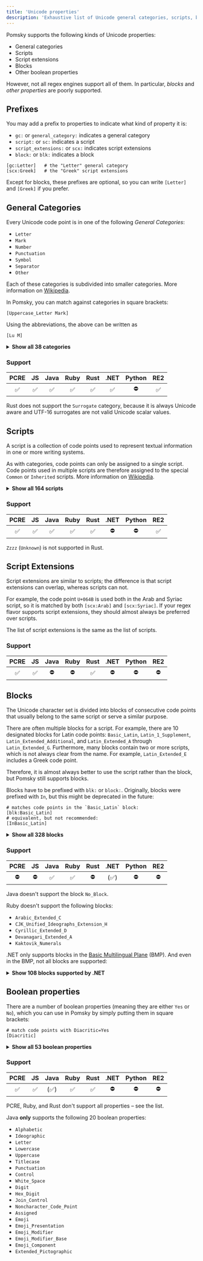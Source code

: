 ```yaml
---
title: 'Unicode properties'
description: 'Exhaustive list of Unicode general categories, scripts, blocks and other properties supported by Pomsky'
---
```


Pomsky supports the following kinds of Unicode properties:

- General categories
- Scripts
- Script extensions
- Blocks
- Other boolean properties

However, not all regex engines support all of them. In particular, _blocks_ and _other properties_
are poorly supported.

## Prefixes

You may add a prefix to properties to indicate what kind of property it is:

- `gc:` or `general_category:` indicates a general category
- `script:` or `sc:` indicates a script
- `script_extensions:` or `scx:` indicates script extensions
- `block:` or `blk:` indicates a block

```pomsky
[gc:Letter]   # the "Letter" general category
[scx:Greek]   # the "Greek" script extensions
```

Except for blocks, these prefixes are optional, so you can write `[Letter]` and `[Greek]` if you prefer.

## General Categories

Every Unicode code point is in one of the following _General Categories_:

- `Letter`
- `Mark`
- `Number`
- `Punctuation`
- `Symbol`
- `Separator`
- `Other`

Each of these categories is subdivided into smaller categories. More information on [Wikipedia](https://en.wikipedia.org/wiki/Unicode_character_property#General_Category).

In Pomsky, you can match against categories in square brackets:

```pomsky
[Uppercase_Letter Mark]
```

Using the abbreviations, the above can be written as

```pomsky
[Lu M]
```

<details>
<summary><b>Show all 38 categories</b></summary>

| Abbr | Long                    | Description                                              |
| ---- | ----------------------- | -------------------------------------------------------- |
| `Lu` | `Uppercase_Letter`      | an uppercase letter                                      |
| `Ll` | `Lowercase_Letter`      | a lowercase letter                                       |
| `Lt` | `Titlecase_Letter`      | a [digraphic] character (e.g. ‘ǅ’), first part uppercase |
| `LC` | `Cased_Letter`          | `Lu` \| `Ll` \| `Lt`                                     |
| `Lm` | `Modifier_Letter`       | a modifier letter                                        |
| `Lo` | `Other_Letter`          | other letters, including syllables and ideographs        |
| `L`  | `Letter`                | `Lu` \| `Ll` \| `Lt` \| `Lm` \| `Lo`                     |
| `Mn` | `Nonspacing_Mark`       | a nonspacing combining mark (zero advance width)         |
| `Mc` | `Spacing_Mark`          | a spacing combining mark (positive advance width)        |
| `Me` | `Enclosing_Mark`        | an enclosing combining mark                              |
| `M`  | `Mark`                  | `Mn` \| `Mc` \| `Me`                                     |
| `Nd` | `Decimal_Number`        | a decimal digit                                          |
| `Nl` | `Letter_Number`         | a letterlike numeric character                           |
| `No` | `Other_Number`          | a numeric character of other type                        |
| `N`  | `Number`                | `Nd` \| `Nl` \| `No`                                     |
| `Pc` | `Connector_Punctuation` | a connecting punctuation mark, like a tie                |
| `Pd` | `Dash_Punctuation`      | a dash or hyphen punctuation mark                        |
| `Ps` | `Open_Punctuation`      | an opening punctuation mark (of a pair)                  |
| `Pe` | `Close_Punctuation`     | a closing punctuation mark (of a pair)                   |
| `Pi` | `Initial_Punctuation`   | an initial quotation mark                                |
| `Pf` | `Final_Punctuation`     | a final quotation mark                                   |
| `Po` | `Other_Punctuation`     | a punctuation mark of other type                         |
| `P`  | `Punctuation`           | `Pc` \| `Pd` \| `Ps` \| `Pe` \| `Pi` \| `Pf` \| `Po`     |
| `Sm` | `Math_Symbol`           | a symbol of mathematical use                             |
| `Sc` | `Currency_Symbol`       | a currency sign                                          |
| `Sk` | `Modifier_Symbol`       | a non-letterlike modifier symbol                         |
| `So` | `Other_Symbol`          | a symbol of other type                                   |
| `S`  | `Symbol`                | `Sm` \| `Sc` \| `Sk` \| `So`                             |
| `Zs` | `Space_Separator`       | a space character (of various non-zero widths)           |
| `Zl` | `Line_Separator`        | U+2028 LINE SEPARATOR only                               |
| `Zp` | `Paragraph_Separator`   | U+2029 PARAGRAPH SEPARATOR only                          |
| `Z`  | `Separator`             | `Zs` \| `Zl` \| `Zp`                                     |
| `Cc` | `Control`               | a C0 or C1 control code                                  |
| `Cf` | `Format`                | a format control character                               |
| `Cs` | `Surrogate`             | a surrogate code point<br />⚠️ not supported in Rust     |
| `Co` | `Private_Use`           | a private-use character                                  |
| `Cn` | `Unassigned`            | a reserved unassigned code point or a noncharacter       |
| `C`  | `Other`                 | `Cc` \| `Cf` \| `Cs` \| `Co` \| `Cn`                     |

[digraphic]: https://en.wikipedia.org/wiki/Digraph_(orthography)

</details>

### Support

| PCRE | JS  | Java | Ruby | Rust | .NET | Python | RE2 |
| :--: | :-: | :--: | :--: | :--: | :--: | :----: | :-: |
|  ✅  | ✅  |  ✅  |  ✅  |  ✅  |  ✅  |   ⛔   | ✅  |

Rust does not support the `Surrogate` category, because it is always Unicode aware and UTF-16 surrogates are not valid Unicode scalar values.

## Scripts

A script is a collection of code points used to represent textual information in one or more writing systems.

As with categories, code points can only be assigned to a single script. Code points used in multiple scripts are therefore assigned to the special `Common` or `Inherited` scripts. More information on [Wikipedia](<https://en.wikipedia.org/wiki/Script_(Unicode)>).

<details>
<summary><b>Show all 164 scripts</b></summary>

| Abbr   | Long / Notes                             |
| ------ | ---------------------------------------- |
| `Adlm` | `Adlam`                                  |
| `Aghb` | `Caucasian_Albanian`                     |
| `Ahom` | `Ahom`                                   |
| `Arab` | `Arabic`                                 |
| `Armi` | `Imperial_Aramaic`                       |
| `Armn` | `Armenian`                               |
| `Avst` | `Avestan`                                |
| `Bali` | `Balinese`                               |
| `Bamu` | `Bamum`                                  |
| `Bass` | `Bassa_Vah`                              |
| `Batk` | `Batak`                                  |
| `Beng` | `Bengali`                                |
| `Bhks` | `Bhaiksuki`                              |
| `Bopo` | `Bopomofo`                               |
| `Brah` | `Brahmi`                                 |
| `Brai` | `Braille`                                |
| `Bugi` | `Buginese`                               |
| `Buhd` | `Buhid`                                  |
| `Cakm` | `Chakma`                                 |
| `Cans` | `Canadian_Aboriginal`                    |
| `Cari` | `Carian`                                 |
| `Cham` | `Cham`                                   |
| `Cher` | `Cherokee`                               |
| `Chrs` | `Chorasmian`                             |
| `Copt` | `Coptic`, `Qaac`                         |
| `Cpmn` | `Cypro_Minoan`                           |
| `Cprt` | `Cypriot`                                |
| `Cyrl` | `Cyrillic`                               |
| `Deva` | `Devanagari`                             |
| `Diak` | `Dives_Akuru`                            |
| `Dogr` | `Dogra`                                  |
| `Dsrt` | `Deseret`                                |
| `Dupl` | `Duployan`                               |
| `Egyp` | `Egyptian_Hieroglyphs`                   |
| `Elba` | `Elbasan`                                |
| `Elym` | `Elymaic`                                |
| `Ethi` | `Ethiopic`                               |
| `Geor` | `Georgian`                               |
| `Glag` | `Glagolitic`                             |
| `Gong` | `Gunjala_Gondi`                          |
| `Gonm` | `Masaram_Gondi`                          |
| `Goth` | `Gothic`                                 |
| `Gran` | `Grantha`                                |
| `Grek` | `Greek`                                  |
| `Gujr` | `Gujarati`                               |
| `Guru` | `Gurmukhi`                               |
| `Hang` | `Hangul`                                 |
| `Hani` | `Han`                                    |
| `Hano` | `Hanunoo`                                |
| `Hatr` | `Hatran`                                 |
| `Hebr` | `Hebrew`                                 |
| `Hira` | `Hiragana`                               |
| `Hluw` | `Anatolian_Hieroglyphs`                  |
| `Hmng` | `Pahawh_Hmong`                           |
| `Hmnp` | `Nyiakeng_Puachue_Hmong`                 |
| `Hung` | `Old_Hungarian`                          |
| `Ital` | `Old_Italic`                             |
| `Java` | `Javanese`                               |
| `Kali` | `Kayah_Li`                               |
| `Kana` | `Katakana`                               |
| `Kawi` | `Kawi`                                   |
| `Khar` | `Kharoshthi`                             |
| `Khmr` | `Khmer`                                  |
| `Khoj` | `Khojki`                                 |
| `Kits` | `Khitan_Small_Script`                    |
| `Knda` | `Kannada`                                |
| `Kthi` | `Kaithi`                                 |
| `Lana` | `Tai_Tham`                               |
| `Laoo` | `Lao`                                    |
| `Latn` | `Latin`                                  |
| `Lepc` | `Lepcha`                                 |
| `Limb` | `Limbu`                                  |
| `Lina` | `Linear_A`                               |
| `Linb` | `Linear_B`                               |
| `Lisu` | `Lisu`                                   |
| `Lyci` | `Lycian`                                 |
| `Lydi` | `Lydian`                                 |
| `Mahj` | `Mahajani`                               |
| `Maka` | `Makasar`                                |
| `Mand` | `Mandaic`                                |
| `Mani` | `Manichaean`                             |
| `Marc` | `Marchen`                                |
| `Medf` | `Medefaidrin`                            |
| `Mend` | `Mende_Kikakui`                          |
| `Merc` | `Meroitic_Cursive`                       |
| `Mero` | `Meroitic_Hieroglyphs`                   |
| `Mlym` | `Malayalam`                              |
| `Modi` | `Modi`                                   |
| `Mong` | `Mongolian`                              |
| `Mroo` | `Mro`                                    |
| `Mtei` | `Meetei_Mayek`                           |
| `Mult` | `Multani`                                |
| `Mymr` | `Myanmar`                                |
| `Nagm` | `Nag_Mundari`                            |
| `Nand` | `Nandinagari`                            |
| `Narb` | `Old_North_Arabian`                      |
| `Nbat` | `Nabataean`                              |
| `Newa` | `Newa`                                   |
| `Nkoo` | `Nko`                                    |
| `Nshu` | `Nushu`                                  |
| `Ogam` | `Ogham`                                  |
| `Olck` | `Ol_Chiki`                               |
| `Orkh` | `Old_Turkic`                             |
| `Orya` | `Oriya`                                  |
| `Osge` | `Osage`                                  |
| `Osma` | `Osmanya`                                |
| `Ougr` | `Old_Uyghur`                             |
| `Palm` | `Palmyrene`                              |
| `Pauc` | `Pau_Cin_Hau`                            |
| `Perm` | `Old_Permic`                             |
| `Phag` | `Phags_Pa`                               |
| `Phli` | `Inscriptional_Pahlavi`                  |
| `Phlp` | `Psalter_Pahlavi`                        |
| `Phnx` | `Phoenician`                             |
| `Plrd` | `Miao`                                   |
| `Prti` | `Inscriptional_Parthian`                 |
| `Rjng` | `Rejang`                                 |
| `Rohg` | `Hanifi_Rohingya`                        |
| `Runr` | `Runic`                                  |
| `Samr` | `Samaritan`                              |
| `Sarb` | `Old_South_Arabian`                      |
| `Saur` | `Saurashtra`                             |
| `Sgnw` | `SignWriting`                            |
| `Shaw` | `Shavian`                                |
| `Shrd` | `Sharada`                                |
| `Sidd` | `Siddham`                                |
| `Sind` | `Khudawadi`                              |
| `Sinh` | `Sinhala`                                |
| `Sogd` | `Sogdian`                                |
| `Sogo` | `Old_Sogdian`                            |
| `Sora` | `Sora_Sompeng`                           |
| `Soyo` | `Soyombo`                                |
| `Sund` | `Sundanese`                              |
| `Sylo` | `Syloti_Nagri`                           |
| `Syrc` | `Syriac`                                 |
| `Tagb` | `Tagbanwa`                               |
| `Takr` | `Takri`                                  |
| `Tale` | `Tai_Le`                                 |
| `Talu` | `New_Tai_Lue`                            |
| `Taml` | `Tamil`                                  |
| `Tang` | `Tangut`                                 |
| `Tavt` | `Tai_Viet`                               |
| `Telu` | `Telugu`                                 |
| `Tfng` | `Tifinagh`                               |
| `Tglg` | `Tagalog`                                |
| `Thaa` | `Thaana`                                 |
| `Thai` | `Thai`                                   |
| `Tibt` | `Tibetan`                                |
| `Tirh` | `Tirhuta`                                |
| `Tnsa` | `Tangsa`                                 |
| `Toto` | `Toto`                                   |
| `Ugar` | `Ugaritic`                               |
| `Vaii` | `Vai`                                    |
| `Vith` | `Vithkuqi`                               |
| `Wara` | `Warang_Citi`                            |
| `Wcho` | `Wancho`                                 |
| `Xpeo` | `Old_Persian`                            |
| `Xsux` | `Cuneiform`                              |
| `Yezi` | `Yezidi`                                 |
| `Yiii` | `Yi`                                     |
| `Zanb` | `Zanabazar_Square`                       |
| `Zinh` | `Inherited`                              |
| `Zyyy` | `Common`                                 |
| `Zzzz` | `Unknown`<br /> ⚠️ not supported by Rust |

</details>

### Support

| PCRE | JS  | Java | Ruby | Rust | .NET | Python | RE2 |
| :--: | :-: | :--: | :--: | :--: | :--: | :----: | :-: |
|  ✅  | ✅  |  ✅  |  ✅  |  ✅  |  ⛔  |   ⛔   | ✅  |

`Zzzz` (`Unknown`) is not supported in Rust.

## Script Extensions

Script extensions are similar to scripts; the difference is that script extensions can overlap, whereas scripts can not.

For example, the code point `U+064B` is used both in the Arab and Syriac script, so it is matched by both `[scx:Arab]` and `[scx:Syriac]`. If your regex flavor supports script extensions, they should almost always be preferred over scripts.

The list of script extensions is the same as the list of scripts.

### Support

| PCRE | JS  | Java | Ruby | Rust | .NET | Python | RE2 |
| :--: | :-: | :--: | :--: | :--: | :--: | :----: | :-: |
|  ✅  | ✅  |  ⛔  |  ⛔  |  ✅  |  ⛔  |   ⛔   | ⛔  |

## Blocks

The Unicode character set is divided into blocks of consecutive code points that usually belong to the same script or serve a similar purpose.

There are often multiple blocks for a script. For example, there are 10 designated blocks for Latin code points: `Basic_Latin`, `Latin_1_Supplement`, `Latin_Extended_Additional`, and `Latin_Extended_A` through `Latin_Extended_G`. Furthermore, many blocks contain two or more scripts, which is not always clear from the name. For example, `Latin_Extended_E` includes a Greek code point.

Therefore, it is almost always better to use the script rather than the block, but Pomsky still supports blocks.

Blocks have to be prefixed with `blk:` or `block:`. Originally, blocks were prefixed with `In`, but this might be deprecated in the future:

```pomsky
# matches code points in the `Basic_Latin` block:
[blk:Basic_Latin]
# equivalent, but not recommended:
[InBasic_Latin]
```

<details>
<summary><b>Show all 328 blocks</b></summary>

| Names                                                                                                |
| ---------------------------------------------------------------------------------------------------- |
| `Adlam`                                                                                              |
| `Aegean_Numbers`                                                                                     |
| `Ahom`                                                                                               |
| `Alchemical`, `Alchemical_Symbols`                                                                   |
| `Alphabetic_PF`, `Alphabetic_Presentation_Forms`                                                     |
| `Anatolian_Hieroglyphs`                                                                              |
| `Ancient_Greek_Music`, `Ancient_Greek_Musical_Notation`                                              |
| `Ancient_Greek_Numbers`                                                                              |
| `Ancient_Symbols`                                                                                    |
| `Arabic`                                                                                             |
| `Arabic_Ext_A`, `Arabic_Extended_A`                                                                  |
| `Arabic_Ext_B`, `Arabic_Extended_B`                                                                  |
| `Arabic_Ext_C`, `Arabic_Extended_C`                                                                  |
| `Arabic_Math`, `Arabic_Mathematical_Alphabetic_Symbols`                                              |
| `Arabic_PF_A`, `Arabic_Presentation_Forms_A`                                                         |
| `Arabic_PF_B`, `Arabic_Presentation_Forms_B`                                                         |
| `Arabic_Sup`, `Arabic_Supplement`                                                                    |
| `Armenian`                                                                                           |
| `Arrows`                                                                                             |
| `ASCII`, `Basic_Latin`                                                                               |
| `Avestan`                                                                                            |
| `Balinese`                                                                                           |
| `Bamum`                                                                                              |
| `Bamum_Sup`, `Bamum_Supplement`                                                                      |
| `Bassa_Vah`                                                                                          |
| `Batak`                                                                                              |
| `Bengali`                                                                                            |
| `Bhaiksuki`                                                                                          |
| `Block_Elements`                                                                                     |
| `Bopomofo`                                                                                           |
| `Bopomofo_Ext`, `Bopomofo_Extended`                                                                  |
| `Box_Drawing`                                                                                        |
| `Brahmi`                                                                                             |
| `Braille`, `Braille_Patterns`                                                                        |
| `Buginese`                                                                                           |
| `Buhid`                                                                                              |
| `Byzantine_Music`, `Byzantine_Musical_Symbols`                                                       |
| `Carian`                                                                                             |
| `Caucasian_Albanian`                                                                                 |
| `Chakma`                                                                                             |
| `Cham`                                                                                               |
| `Cherokee`                                                                                           |
| `Cherokee_Sup`, `Cherokee_Supplement`                                                                |
| `Chess_Symbols`                                                                                      |
| `Chorasmian`                                                                                         |
| `CJK`, `CJK_Unified_Ideographs`                                                                      |
| `CJK_Compat`, `CJK_Compatibility`                                                                    |
| `CJK_Compat_Forms`, `CJK_Compatibility_Forms`                                                        |
| `CJK_Compat_Ideographs`, `CJK_Compatibility_Ideographs`                                              |
| `CJK_Compat_Ideographs_Sup`, `CJK_Compatibility_Ideographs_Supplement`                               |
| `CJK_Ext_A`, `CJK_Unified_Ideographs_Extension_A`                                                    |
| `CJK_Ext_B`, `CJK_Unified_Ideographs_Extension_B`                                                    |
| `CJK_Ext_C`, `CJK_Unified_Ideographs_Extension_C`                                                    |
| `CJK_Ext_D`, `CJK_Unified_Ideographs_Extension_D`                                                    |
| `CJK_Ext_E`, `CJK_Unified_Ideographs_Extension_E`                                                    |
| `CJK_Ext_F`, `CJK_Unified_Ideographs_Extension_F`                                                    |
| `CJK_Ext_G`, `CJK_Unified_Ideographs_Extension_G`                                                    |
| `CJK_Ext_H`, `CJK_Unified_Ideographs_Extension_H`                                                    |
| `CJK_Radicals_Sup`, `CJK_Radicals_Supplement`                                                        |
| `CJK_Strokes`                                                                                        |
| `CJK_Symbols`, `CJK_Symbols_And_Punctuation`                                                         |
| `Compat_Jamo`, `Hangul_Compatibility_Jamo`                                                           |
| `Control_Pictures`                                                                                   |
| `Coptic`                                                                                             |
| `Coptic_Epact_Numbers`                                                                               |
| `Counting_Rod`, `Counting_Rod_Numerals`                                                              |
| `Cuneiform`                                                                                          |
| `Cuneiform_Numbers`, `Cuneiform_Numbers_And_Punctuation`                                             |
| `Currency_Symbols`                                                                                   |
| `Cypriot_Syllabary`                                                                                  |
| `Cypro_Minoan`                                                                                       |
| `Cyrillic`                                                                                           |
| `Cyrillic_Ext_A`, `Cyrillic_Extended_A`                                                              |
| `Cyrillic_Ext_B`, `Cyrillic_Extended_B`                                                              |
| `Cyrillic_Ext_C`, `Cyrillic_Extended_C`                                                              |
| `Cyrillic_Ext_D`, `Cyrillic_Extended_D`                                                              |
| `Cyrillic_Sup`, `Cyrillic_Supplement`, `Cyrillic_Supplementary`                                      |
| `Deseret`                                                                                            |
| `Devanagari`                                                                                         |
| `Devanagari_Ext`, `Devanagari_Extended`                                                              |
| `Devanagari_Ext_A`, `Devanagari_Extended_A`                                                          |
| `Diacriticals`, `Combining_Diacritical_Marks`                                                        |
| `Diacriticals_Ext`, `Combining_Diacritical_Marks_Extended`                                           |
| `Diacriticals_For_Symbols`, `Combining_Diacritical_Marks_For_Symbols`, `Combining_Marks_For_Symbols` |
| `Diacriticals_Sup`, `Combining_Diacritical_Marks_Supplement`                                         |
| `Dingbats`                                                                                           |
| `Dives_Akuru`                                                                                        |
| `Dogra`                                                                                              |
| `Domino`, `Domino_Tiles`                                                                             |
| `Duployan`                                                                                           |
| `Early_Dynastic_Cuneiform`                                                                           |
| `Egyptian_Hieroglyph_Format_Controls`                                                                |
| `Egyptian_Hieroglyphs`                                                                               |
| `Elbasan`                                                                                            |
| `Elymaic`                                                                                            |
| `Emoticons`                                                                                          |
| `Enclosed_Alphanum`, `Enclosed_Alphanumerics`                                                        |
| `Enclosed_Alphanum_Sup`, `Enclosed_Alphanumeric_Supplement`                                          |
| `Enclosed_CJK`, `Enclosed_CJK_Letters_And_Months`                                                    |
| `Enclosed_Ideographic_Sup`, `Enclosed_Ideographic_Supplement`                                        |
| `Ethiopic`                                                                                           |
| `Ethiopic_Ext`, `Ethiopic_Extended`                                                                  |
| `Ethiopic_Ext_A`, `Ethiopic_Extended_A`                                                              |
| `Ethiopic_Ext_B`, `Ethiopic_Extended_B`                                                              |
| `Ethiopic_Sup`, `Ethiopic_Supplement`                                                                |
| `Geometric_Shapes`                                                                                   |
| `Geometric_Shapes_Ext`, `Geometric_Shapes_Extended`                                                  |
| `Georgian`                                                                                           |
| `Georgian_Ext`, `Georgian_Extended`                                                                  |
| `Georgian_Sup`, `Georgian_Supplement`                                                                |
| `Glagolitic`                                                                                         |
| `Glagolitic_Sup`, `Glagolitic_Supplement`                                                            |
| `Gothic`                                                                                             |
| `Grantha`                                                                                            |
| `Greek`, `Greek_And_Coptic`                                                                          |
| `Greek_Ext`, `Greek_Extended`                                                                        |
| `Gujarati`                                                                                           |
| `Gunjala_Gondi`                                                                                      |
| `Gurmukhi`                                                                                           |
| `Half_And_Full_Forms`, `Halfwidth_And_Fullwidth_Forms`                                               |
| `Half_Marks`, `Combining_Half_Marks`                                                                 |
| `Hangul`, `Hangul_Syllables`                                                                         |
| `Hanifi_Rohingya`                                                                                    |
| `Hanunoo`                                                                                            |
| `Hatran`                                                                                             |
| `Hebrew`                                                                                             |
| `High_PU_Surrogates`, `High_Private_Use_Surrogates`                                                  |
| `High_Surrogates`                                                                                    |
| `Hiragana`                                                                                           |
| `IDC`, `Ideographic_Description_Characters`                                                          |
| `Ideographic_Symbols`, `Ideographic_Symbols_And_Punctuation`                                         |
| `Imperial_Aramaic`                                                                                   |
| `Indic_Number_Forms`, `Common_Indic_Number_Forms`                                                    |
| `Indic_Siyaq_Numbers`                                                                                |
| `Inscriptional_Pahlavi`                                                                              |
| `Inscriptional_Parthian`                                                                             |
| `IPA_Ext`, `IPA_Extensions`                                                                          |
| `Jamo`, `Hangul_Jamo`                                                                                |
| `Jamo_Ext_A`, `Hangul_Jamo_Extended_A`                                                               |
| `Jamo_Ext_B`, `Hangul_Jamo_Extended_B`                                                               |
| `Javanese`                                                                                           |
| `Kaithi`                                                                                             |
| `Kaktovik_Numerals`                                                                                  |
| `Kana_Ext_A`, `Kana_Extended_A`                                                                      |
| `Kana_Ext_B`, `Kana_Extended_B`                                                                      |
| `Kana_Sup`, `Kana_Supplement`                                                                        |
| `Kanbun`                                                                                             |
| `Kangxi`, `Kangxi_Radicals`                                                                          |
| `Kannada`                                                                                            |
| `Katakana`                                                                                           |
| `Katakana_Ext`, `Katakana_Phonetic_Extensions`                                                       |
| `Kawi`                                                                                               |
| `Kayah_Li`                                                                                           |
| `Kharoshthi`                                                                                         |
| `Khitan_Small_Script`                                                                                |
| `Khmer`                                                                                              |
| `Khmer_Symbols`                                                                                      |
| `Khojki`                                                                                             |
| `Khudawadi`                                                                                          |
| `Lao`                                                                                                |
| `Latin_1_Sup`, `Latin_1_Supplement` , `Latin_1`                                                      |
| `Latin_Ext_A`, `Latin_Extended_A`                                                                    |
| `Latin_Ext_Additional`, `Latin_Extended_Additional`                                                  |
| `Latin_Ext_B`, `Latin_Extended_B`                                                                    |
| `Latin_Ext_C`, `Latin_Extended_C`                                                                    |
| `Latin_Ext_D`, `Latin_Extended_D`                                                                    |
| `Latin_Ext_E`, `Latin_Extended_E`                                                                    |
| `Latin_Ext_F`, `Latin_Extended_F`                                                                    |
| `Latin_Ext_G`, `Latin_Extended_G`                                                                    |
| `Lepcha`                                                                                             |
| `Letterlike_Symbols`                                                                                 |
| `Limbu`                                                                                              |
| `Linear_A`                                                                                           |
| `Linear_B_Ideograms`                                                                                 |
| `Linear_B_Syllabary`                                                                                 |
| `Lisu`                                                                                               |
| `Lisu_Sup`, `Lisu_Supplement`                                                                        |
| `Low_Surrogates`                                                                                     |
| `Lycian`                                                                                             |
| `Lydian`                                                                                             |
| `Mahajani`                                                                                           |
| `Mahjong`, `Mahjong_Tiles`                                                                           |
| `Makasar`                                                                                            |
| `Malayalam`                                                                                          |
| `Mandaic`                                                                                            |
| `Manichaean`                                                                                         |
| `Marchen`                                                                                            |
| `Masaram_Gondi`                                                                                      |
| `Math_Alphanum`, `Mathematical_Alphanumeric_Symbols`                                                 |
| `Math_Operators`, `Mathematical_Operators`                                                           |
| `Mayan_Numerals`                                                                                     |
| `Medefaidrin`                                                                                        |
| `Meetei_Mayek`                                                                                       |
| `Meetei_Mayek_Ext`, `Meetei_Mayek_Extensions`                                                        |
| `Mende_Kikakui`                                                                                      |
| `Meroitic_Cursive`                                                                                   |
| `Meroitic_Hieroglyphs`                                                                               |
| `Miao`                                                                                               |
| `Misc_Arrows`, `Miscellaneous_Symbols_And_Arrows`                                                    |
| `Misc_Math_Symbols_A`, `Miscellaneous_Mathematical_Symbols_A`                                        |
| `Misc_Math_Symbols_B`, `Miscellaneous_Mathematical_Symbols_B`                                        |
| `Misc_Pictographs`, `Miscellaneous_Symbols_And_Pictographs`                                          |
| `Misc_Symbols`, `Miscellaneous_Symbols`                                                              |
| `Misc_Technical`, `Miscellaneous_Technical`                                                          |
| `Modi`                                                                                               |
| `Modifier_Letters`, `Spacing_Modifier_Letters`                                                       |
| `Modifier_Tone_Letters`                                                                              |
| `Mongolian`                                                                                          |
| `Mongolian_Sup`, `Mongolian_Supplement`                                                              |
| `Mro`                                                                                                |
| `Multani`                                                                                            |
| `Music`, `Musical_Symbols`                                                                           |
| `Myanmar`                                                                                            |
| `Myanmar_Ext_A`, `Myanmar_Extended_A`                                                                |
| `Myanmar_Ext_B`, `Myanmar_Extended_B`                                                                |
| `Nabataean`                                                                                          |
| `Nag_Mundari`                                                                                        |
| `Nandinagari`                                                                                        |
| `NB`, `No_Block`                                                                                     |
| `New_Tai_Lue`                                                                                        |
| `Newa`                                                                                               |
| `NKo`                                                                                                |
| `Number_Forms`                                                                                       |
| `Nushu`                                                                                              |
| `Nyiakeng_Puachue_Hmong`                                                                             |
| `OCR`, `Optical_Character_Recognition`                                                               |
| `Ogham`                                                                                              |
| `Ol_Chiki`                                                                                           |
| `Old_Hungarian`                                                                                      |
| `Old_Italic`                                                                                         |
| `Old_North_Arabian`                                                                                  |
| `Old_Permic`                                                                                         |
| `Old_Persian`                                                                                        |
| `Old_Sogdian`                                                                                        |
| `Old_South_Arabian`                                                                                  |
| `Old_Turkic`                                                                                         |
| `Old_Uyghur`                                                                                         |
| `Oriya`                                                                                              |
| `Ornamental_Dingbats`                                                                                |
| `Osage`                                                                                              |
| `Osmanya`                                                                                            |
| `Ottoman_Siyaq_Numbers`                                                                              |
| `Pahawh_Hmong`                                                                                       |
| `Palmyrene`                                                                                          |
| `Pau_Cin_Hau`                                                                                        |
| `Phags_Pa`                                                                                           |
| `Phaistos`, `Phaistos_Disc`                                                                          |
| `Phoenician`                                                                                         |
| `Phonetic_Ext`, `Phonetic_Extensions`                                                                |
| `Phonetic_Ext_Sup`, `Phonetic_Extensions_Supplement`                                                 |
| `Playing_Cards`                                                                                      |
| `Psalter_Pahlavi`                                                                                    |
| `PUA`, `Private_Use_Area`, `Private_Use`                                                             |
| `Punctuation`, `General_Punctuation`                                                                 |
| `Rejang`                                                                                             |
| `Rumi`, `Rumi_Numeral_Symbols`                                                                       |
| `Runic`                                                                                              |
| `Samaritan`                                                                                          |
| `Saurashtra`                                                                                         |
| `Sharada`                                                                                            |
| `Shavian`                                                                                            |
| `Shorthand_Format_Controls`                                                                          |
| `Siddham`                                                                                            |
| `Sinhala`                                                                                            |
| `Sinhala_Archaic_Numbers`                                                                            |
| `Small_Forms`, `Small_Form_Variants`                                                                 |
| `Small_Kana_Ext`, `Small_Kana_Extension`                                                             |
| `Sogdian`                                                                                            |
| `Sora_Sompeng`                                                                                       |
| `Soyombo`                                                                                            |
| `Specials`                                                                                           |
| `Sundanese`                                                                                          |
| `Sundanese_Sup`, `Sundanese_Supplement`                                                              |
| `Sup_Arrows_A`, `Supplemental_Arrows_A`                                                              |
| `Sup_Arrows_B`, `Supplemental_Arrows_B`                                                              |
| `Sup_Arrows_C`, `Supplemental_Arrows_C`                                                              |
| `Sup_Math_Operators`, `Supplemental_Mathematical_Operators`                                          |
| `Sup_PUA_A`, `Supplementary_Private_Use_Area_A`                                                      |
| `Sup_PUA_B`, `Supplementary_Private_Use_Area_B`                                                      |
| `Sup_Punctuation`, `Supplemental_Punctuation`                                                        |
| `Sup_Symbols_And_Pictographs`, `Supplemental_Symbols_And_Pictographs`                                |
| `Super_And_Sub`, `Superscripts_And_Subscripts`                                                       |
| `Sutton_SignWriting`                                                                                 |
| `Syloti_Nagri`                                                                                       |
| `Symbols_And_Pictographs_Ext_A`, `Symbols_And_Pictographs_Extended_A`                                |
| `Symbols_For_Legacy_Computing`                                                                       |
| `Syriac`                                                                                             |
| `Syriac_Sup`, `Syriac_Supplement`                                                                    |
| `Tagalog`                                                                                            |
| `Tagbanwa`                                                                                           |
| `Tags`                                                                                               |
| `Tai_Le`                                                                                             |
| `Tai_Tham`                                                                                           |
| `Tai_Viet`                                                                                           |
| `Tai_Xuan_Jing`, `Tai_Xuan_Jing_Symbols`                                                             |
| `Takri`                                                                                              |
| `Tamil`                                                                                              |
| `Tamil_Sup`, `Tamil_Supplement`                                                                      |
| `Tangsa`                                                                                             |
| `Tangut`                                                                                             |
| `Tangut_Components`                                                                                  |
| `Tangut_Sup`, `Tangut_Supplement`                                                                    |
| `Telugu`                                                                                             |
| `Thaana`                                                                                             |
| `Thai`                                                                                               |
| `Tibetan`                                                                                            |
| `Tifinagh`                                                                                           |
| `Tirhuta`                                                                                            |
| `Toto`                                                                                               |
| `Transport_And_Map`, `Transport_And_Map_Symbols`                                                     |
| `UCAS`, `Unified_Canadian_Aboriginal_Syllabics`, `Canadian_Syllabics`                                |
| `UCAS_Ext`, `Unified_Canadian_Aboriginal_Syllabics_Extended`                                         |
| `UCAS_Ext_A`, `Unified_Canadian_Aboriginal_Syllabics_Extended_A`                                     |
| `Ugaritic`                                                                                           |
| `Vai`                                                                                                |
| `Vedic_Ext`, `Vedic_Extensions`                                                                      |
| `Vertical_Forms`                                                                                     |
| `Vithkuqi`                                                                                           |
| `VS`, `Variation_Selectors`                                                                          |
| `VS_Sup`, `Variation_Selectors_Supplement`                                                           |
| `Wancho`                                                                                             |
| `Warang_Citi`                                                                                        |
| `Yezidi`                                                                                             |
| `Yi_Radicals`                                                                                        |
| `Yi_Syllables`                                                                                       |
| `Yijing`, `Yijing_Hexagram_Symbols`                                                                  |
| `Zanabazar_Square`                                                                                   |
| `Znamenny_Music`, `Znamenny_Musical_Notation`                                                        |

</details>

### Support

| PCRE | JS  | Java | Ruby | Rust | .NET | Python | RE2 |
| :--: | :-: | :--: | :--: | :--: | :--: | :----: | :-: |
|  ⛔  | ⛔  |  ✅  |  ✅  |  ⛔  | (✅) |   ⛔   | ⛔  |

Java doesn't support the block `No_Block`.

Ruby doesn't support the following blocks:

- `Arabic_Extended_C`
- `CJK_Unified_Ideographs_Extension_H`
- `Cyrillic_Extended_D`
- `Devanagari_Extended_A`
- `Kaktovik_Numerals`

.NET only supports blocks in the [Basic Multilingual Plane](<https://en.wikipedia.org/wiki/Plane_(Unicode)#Basic_Multilingual_Plane>) (BMP). And even in the BMP, not all blocks are supported:

<details>
<summary><b>Show 108 blocks supported by .NET</b></summary>

- `Alphabetic_Presentation_Forms`
- `Arabic`
- `Arabic_PresentationForms_A`
- `Arabic_PresentationForms_B`
- `Armenian`
- `Arrows`
- `Basic_Latin`
- `Bengali`
- `Block_Elements`
- `Bopomofo`
- `Bopomofo_Extended`
- `Box_Drawing`
- `Braille_Patterns`
- `Buhid`
- `CJK_Compatibility`
- `CJK_Compatibility_Forms`
- `CJK_Compatibility_Ideographs`
- `CJK_Radicals_Supplement`
- `CJK_Symbols_And_Punctuation`
- `CJK_Unified_Ideographs`
- `CJK_Unified_Ideographs_Extension_A`
- `Cherokee`
- `Combining_Diacritical_Marks`
- `Combining_Diacritical_Marks_For_Symbols`
- `Combining_Half_Marks`
- `Combining_Marks_For_Symbols`
- `Control_Pictures`
- `Currency_Symbols`
- `Cyrillic`
- `Cyrillic_Supplement`
- `Devanagari`
- `Dingbats`
- `Enclosed_Alphanumerics`
- `Enclosed_CJK_Letters_And_Months`
- `Ethiopic`
- `General_Punctuation`
- `Geometric_Shapes`
- `Georgian`
- `Greek`
- `Greek_Extended`
- `Greek_And_Coptic`
- `Gujarati`
- `Gurmukhi`
- `Halfwidth_And_Fullwidth_Forms`
- `Hangul_Compatibility_Jamo`
- `Hangul_Jamo`
- `Hangul_Syllables`
- `Hanunoo`
- `Hebrew`
- `High_Private_Use_Surrogates`
- `High_Surrogates`
- `Hiragana`
- `IPA_Extensions`
- `Ideographic_Description_Characters`
- `Kanbun`
- `Kangxi_Radicals`
- `Kannada`
- `Katakana`
- `Katakana_Phonetic_Extensions`
- `Khmer`
- `Khmer_Symbols`
- `Lao`
- `Latin_1_Supplement`
- `Latin_Extended_A`
- `Latin_Extended_B`
- `Latin_Extended_Additional`
- `Letterlike_Symbols`
- `Limbu`
- `Low_Surrogates`
- `Malayalam`
- `Mathematical_Operators`
- `Miscellaneous_Mathematical_Symbols_A`
- `Miscellaneous_Mathematical_Symbols_B`
- `Miscellaneous_Symbols`
- `Miscellaneous_Symbols_And_Arrows`
- `Miscellaneous_Technical`
- `Mongolian`
- `Myanmar`
- `Number_Forms`
- `Ogham`
- `Optical_Character_Recognition`
- `Oriya`
- `Phonetic_Extensions`
- `Private_Use`
- `Private_Use_Area`
- `Runic`
- `Sinhala`
- `Small_Form_Variants`
- `Spacing_Modifier_Letters`
- `Specials`
- `Superscripts_And_Subscripts`
- `Supplemental_Arrows_A`
- `Supplemental_Arrows_B`
- `Supplemental_Mathematical_Operators`
- `Syriac`
- `Tagalog`
- `Tagbanwa`
- `TaiLe`
- `Tamil`
- `Telugu`
- `Thaana`
- `Thai`
- `Tibetan`
- `Unified_Canadian_Aboriginal_Syllabics`
- `Variation_Selectors`
- `Yi_Radicals`
- `Yi_Syllables`
- `Yijing_Hexagram_Symbols`

</details>

## Boolean properties

There are a number of boolean properties (meaning they are either `Yes` or `No`), which you can use in Pomsky by simply putting them in square brackets:

```pomsky
# match code points with Diacritic=Yes
[Diacritic]
```

<details>
<summary><b>Show all 53 boolean properties</b></summary>

| Abbr       | Long                                                                    |
| ---------- | ----------------------------------------------------------------------- |
| `ASCII`    | `ASCII`                                                                 |
| `AHex`     | `ASCII_Hex_Digit`                                                       |
| `Alpha`    | `Alphabetic`                                                            |
| `Any`      | `Any`                                                                   |
| `Assigned` | `Assigned`<br />⚠️ not supported in PCRE                                |
| `Bidi_C`   | `Bidi_Control`                                                          |
| `Bidi_M`   | `Bidi_Mirrored`<br />⚠️ not supported in Ruby                           |
| `CI`       | `Case_Ignorable`                                                        |
| `Cased`    | `Cased`                                                                 |
| `CWCF`     | `Changes_When_Casefolded`<br />⚠️ not supported in PCRE, Ruby, and Rust |
| `CWCM`     | `Changes_When_Casemapped`                                               |
| `CWL`      | `Changes_When_Lowercased`                                               |
| `CWKCF`    | `Changes_When_NFKC_Casefolded`                                          |
| `CWT`      | `Changes_When_Titlecased`                                               |
| `CWU`      | `Changes_When_Uppercased`                                               |
| `Dash`     | `Dash`                                                                  |
| `DI`       | `Default_Ignorable_Code_Point`                                          |
| `Dep`      | `Deprecated`                                                            |
| `Dia`      | `Diacritic`                                                             |
| `Emoji`    | `Emoji`                                                                 |
| `EComp`    | `Emoji_Component`                                                       |
| `EMod`     | `Emoji_Modifier`                                                        |
| `EBase`    | `Emoji_Modifier_Base`                                                   |
| `EPres`    | `Emoji_Presentation`                                                    |
| `ExtPict`  | `Extended_Pictographic`                                                 |
| `Ext`      | `Extender`                                                              |
| `Gr_Base`  | `Grapheme_Base`                                                         |
| `Gr_Ext`   | `Grapheme_Extend`                                                       |
| `Hex`      | `Hex_Digit`                                                             |
| `IDSB`     | `IDS_Binary_Operator`                                                   |
| `IDST`     | `IDS_Trinary_Operator`                                                  |
| `IDC`      | `ID_Continue`                                                           |
| `IDS`      | `ID_Start`                                                              |
| `Ideo`     | `Ideographic`                                                           |
| `Join_C`   | `Join_Control`                                                          |
| `LOE`      | `Logical_Order_Exception`                                               |
| `Lower`    | `Lowercase`                                                             |
| `Math`     | `Math`                                                                  |
| `NChar`    | `Noncharacter_Code_Point`                                               |
| `Pat_Syn`  | `Pattern_Syntax`                                                        |
| `Pat_WS`   | `Pattern_White_Space`                                                   |
| `QMark`    | `Quotation_Mark`                                                        |
| `Radical`  | `Radical`                                                               |
| `RI`       | `Regional_Indicator`                                                    |
| `STerm`    | `Sentence_Terminal`                                                     |
| `SD`       | `Soft_Dotted`                                                           |
| `Term`     | `Terminal_Punctuation`                                                  |
| `UIdeo`    | `Unified_Ideograph`                                                     |
| `Upper`    | `Uppercase`                                                             |
| `VS`       | `Variation_Selector`                                                    |
| `space`    | `White_Space`                                                           |
| `XIDC`     | `XID_Continue`                                                          |
| `XIDS`     | `XID_Start`                                                             |

</details>

### Support

| PCRE | JS  | Java | Ruby | Rust | .NET | Python | RE2 |
| :--: | :-: | :--: | :--: | :--: | :--: | :----: | :-: |
|  ✅  | ✅  | (✅) |  ✅  |  ✅  |  ⛔  |   ⛔   | ⛔  |

PCRE, Ruby, and Rust don't support all properties – see the list.

Java **only** supports the following 20 boolean properties:

- `Alphabetic`
- `Ideographic`
- `Letter`
- `Lowercase`
- `Uppercase`
- `Titlecase`
- `Punctuation`
- `Control`
- `White_Space`
- `Digit`
- `Hex_Digit`
- `Join_Control`
- `Noncharacter_Code_Point`
- `Assigned`
- `Emoji`
- `Emoji_Presentation`
- `Emoji_Modifier`
- `Emoji_Modifier_Base`
- `Emoji_Component`
- `Extended_Pictographic`
